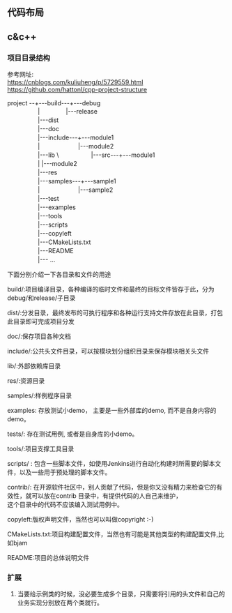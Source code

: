 ## 代码布局


## c&c++

### 项目目录结构

参考网址: \
https://cnblogs.com/kuliuheng/p/5729559.html \
https://github.com/hattonl/cpp-project-structure

project --+---build---+---debug \
　　　　　|　　　　  |---release \
　　　　　|---dist \
　　　　　|---doc \
　　　　　|---include---+---module1 \
　　　　　|　　　　　 　|---module2 \
　　　　　|---lib \ 
　　　　　|---src---+---module1 \
　　　　　|        |---module2 \
　　　　　|---res \
　　　　　|---samples---+---sample1 \
　　　　　|　　　　  　　|---sample2 \
　　　　　|---test \
　　　　　|---examples \
　　　　　|---tools \
　　　　　|---scripts \
　　　　　|---copyleft \
　　　　　|---CMakeLists.txt \
　　　　　|---README \
　　　　　|--- ... 

下面分别介绍一下各目录和文件的用途

build/:项目编译目录，各种编译的临时文件和最终的目标文件皆存于此，分为debug/和release/子目录

dist/:分发目录，最终发布的可执行程序和各种运行支持文件存放在此目录，打包此目录即可完成项目分发

doc/:保存项目各种文档

include/:公共头文件目录，可以按模块划分组织目录来保存模块相关头文件

lib/:外部依赖库目录

res/:资源目录

samples/:样例程序目录

examples: 存放测试小demo， 主要是一些外部库的demo, 而不是自身内容的demo。

tests/: 存在测试用例, 或者是自身库的小demo。 

tools/:项目支撑工具目录

scripts/ : 包含一些脚本文件，如使用Jenkins进行自动化构建时所需要的脚本文件，以及一些用于预处理的脚本文件。

contrib/:  在开源软件社区中，别人贡献了代码，但是你又没有精力来检查它的有效性，就可以放在contrib 目录中，有提供代码的人自己来维护，\
           这个目录中的代码不应该编入测试用例中。

copyleft:版权声明文件，当然也可以叫做copyright :-)

CMakeLists.txt:项目构建配置文件，当然也有可能是其他类型的构建配置文件,比如bjam

README:项目的总体说明文件

### 扩展
1. 当要给示例类的时候，没必要生成多个目录，只需要将引用的头文件和自己的业务实现分别放在两个类就行。